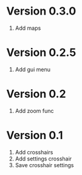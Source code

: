 # Version 0.3.0
1. Add maps

# Version 0.2.5
1. Add gui menu

# Version 0.2
1. Add zoom func

# Version 0.1

1. Add crosshairs
2. Add settings crosshair
3. Save crosshair settings